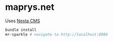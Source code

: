# maprys.net

Uses [Nesta CMS](http://nestacms.com)

```sh
bundle install
mr-sparkle # navigate to http://localhost:8080
```

